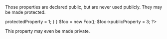 Those properties are declared public, but are never used publicly. They may be made protected. 

<?php

class foo {
    // Public, and used publicly
    public $publicProperty;
    // Public, but never used outside the class or its children
    public $protectedProperty;
    
    function bar() {
        $this->protectedProperty = 1;
    }
}

$foo = new Foo();
$foo->publicProperty = 3;

?>

This property may even be made private.


